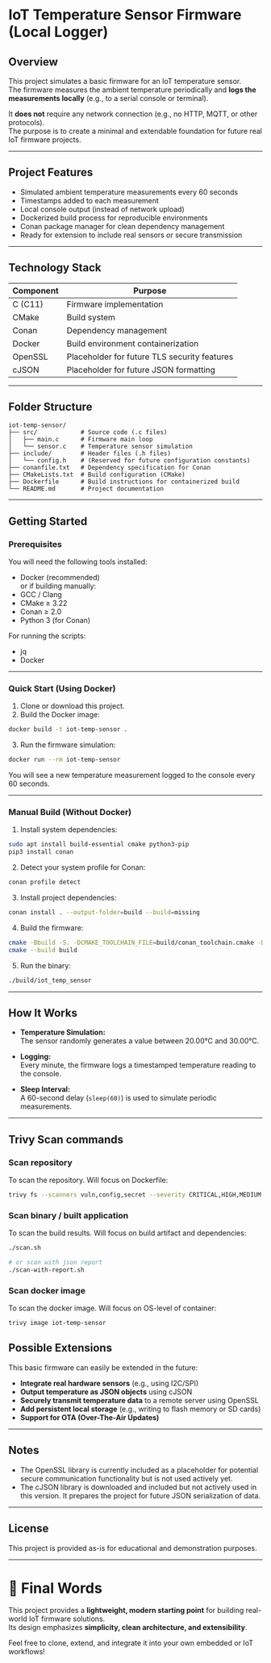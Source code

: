 # IoT Temperature Sensor Firmware (Local Logger)

## Overview

This project simulates a basic firmware for an IoT temperature sensor.  
The firmware measures the ambient temperature periodically and **logs the measurements locally** (e.g., to a serial console or terminal).

It **does not** require any network connection (e.g., no HTTP, MQTT, or other protocols).  
The purpose is to create a minimal and extendable foundation for future real IoT firmware projects.

---

## Project Features

- Simulated ambient temperature measurements every 60 seconds
- Timestamps added to each measurement
- Local console output (instead of network upload)
- Dockerized build process for reproducible environments
- Conan package manager for clean dependency management
- Ready for extension to include real sensors or secure transmission

---

## Technology Stack

| Component      | Purpose                      |
|----------------|-------------------------------|
| C (C11)        | Firmware implementation       |
| CMake          | Build system                  |
| Conan          | Dependency management         |
| Docker         | Build environment containerization |
| OpenSSL        | Placeholder for future TLS security features |
| cJSON          | Placeholder for future JSON formatting |

---

## Folder Structure

```plaintext
iot-temp-sensor/
├── src/            # Source code (.c files)
│   ├── main.c      # Firmware main loop
│   └── sensor.c    # Temperature sensor simulation
├── include/        # Header files (.h files)
│   └── config.h    # (Reserved for future configuration constants)
├── conanfile.txt   # Dependency specification for Conan
├── CMakeLists.txt  # Build configuration (CMake)
├── Dockerfile      # Build instructions for containerized build
└── README.md       # Project documentation
```

---

## Getting Started

### Prerequisites

You will need the following tools installed:

- Docker (recommended)  
or if building manually:
- GCC / Clang
- CMake ≥ 3.22
- Conan ≥ 2.0
- Python 3 (for Conan)

For running the scripts:
- jq
- Docker

---

### Quick Start (Using Docker)

1. Clone or download this project.
2. Build the Docker image:

```bash
docker build -t iot-temp-sensor .
```

3. Run the firmware simulation:

```bash
docker run --rm iot-temp-sensor
```

You will see a new temperature measurement logged to the console every 60 seconds.

---

### Manual Build (Without Docker)

1. Install system dependencies:

```bash
sudo apt install build-essential cmake python3-pip
pip3 install conan
```

2. Detect your system profile for Conan:

```bash
conan profile detect
```

3. Install project dependencies:

```bash
conan install . --output-folder=build --build=missing
```

4. Build the firmware:

```bash
cmake -Bbuild -S. -DCMAKE_TOOLCHAIN_FILE=build/conan_toolchain.cmake -DCMAKE_BUILD_TYPE=Release
cmake --build build
```

5. Run the binary:

```bash
./build/iot_temp_sensor
```

---

## How It Works

- **Temperature Simulation:**  
  The sensor randomly generates a value between 20.00°C and 30.00°C.
  
- **Logging:**  
  Every minute, the firmware logs a timestamped temperature reading to the console.
  
- **Sleep Interval:**  
  A 60-second delay (`sleep(60)`) is used to simulate periodic measurements.

---

## Trivy Scan commands

### Scan repository
To scan the repository. Will focus on Dockerfile:

```bash
trivy fs --scanners vuln,config,secret --severity CRITICAL,HIGH,MEDIUM .
```

### Scan binary / built application
To scan the build results. Will focus on build artifact and dependencies:

```bash
./scan.sh

# or scan with json report
./scan-with-report.sh
```

### Scan docker image
To scan the docker image. Will focus on OS-level of container:

```bash
trivy image iot-temp-sensor
```



## Possible Extensions

This basic firmware can easily be extended in the future:

- **Integrate real hardware sensors** (e.g., using I2C/SPI)
- **Output temperature as JSON objects** using cJSON
- **Securely transmit temperature data** to a remote server using OpenSSL
- **Add persistent local storage** (e.g., writing to flash memory or SD cards)
- **Support for OTA (Over-The-Air Updates)**

---

## Notes

- The OpenSSL library is currently included as a placeholder for potential secure communication functionality but is not used actively yet.
- The cJSON library is downloaded and included but not actively used in this version. It prepares the project for future JSON serialization of data.

---

## License

This project is provided as-is for educational and demonstration purposes.

---

# 🚀 Final Words

This project provides a **lightweight, modern starting point** for building real-world IoT firmware solutions.  
Its design emphasizes **simplicity, clean architecture, and extensibility**.

Feel free to clone, extend, and integrate it into your own embedded or IoT workflows!